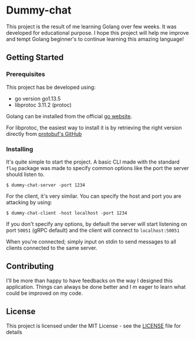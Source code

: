 # Dummy-chat

This project is the result of me learning Golang over few weeks. It was developed for educational purpose. I hope this
project will help me improve and tempt Golang beginner's to continue learning this amazing language!

## Getting Started

### Prerequisites

This project has be developed using:
- go version go1.13.5
- libprotoc 3.11.2 (protoc)

Golang can be installed from the official [go website](https://golang.org/dl/).

For libprotoc, the easiest way to install it is by retrieving the right version directly
from [protobuf's GitHub](https://github.com/protocolbuffers/protobuf/releases)

### Installing

It's quite simple to start the project. A basic CLI made with the standard `flag` package was made to specify common
options like the port the server should listen to.

```
$ dummy-chat-server -port 1234
```

For the client, it's very similar. You can specify the host and port you are attacking by using:
```
$ dummy-chat-client -host localhost -port 1234
```

If you don't specify any options, by default the server will start listening on port `50051` (gRPC default) and
the client will connect to `localhost:50051`

When you're connected; simply input on stdin to send messages to all clients connected to the same server. 

## Contributing

I'll be more than happy to have feedbacks on the way I designed this application. Things can always be done better and
I m eager to learn what could be improved on my code.

## License

This project is licensed under the MIT License - see the [LICENSE](LICENSE) file for details